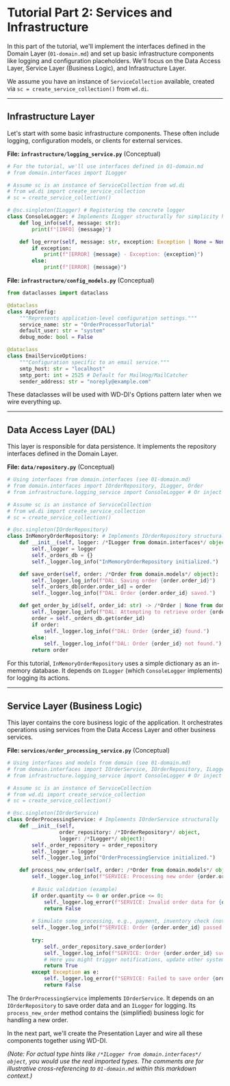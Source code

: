 # Tutorial Part 2: Services and Infrastructure

In this part of the tutorial, we'll implement the interfaces defined in the Domain Layer (`01-domain.md`) and set up basic infrastructure components like logging and configuration placeholders. We'll focus on the Data Access Layer, Service Layer (Business Logic), and Infrastructure Layer.

We assume you have an instance of `ServiceCollection` available, created via `sc = create_service_collection()` from `wd.di`.

---

## Infrastructure Layer

Let's start with some basic infrastructure components. These often include logging, configuration models, or clients for external services.

**File: `infrastructure/logging_service.py`** (Conceptual)

```python
# For the tutorial, we'll use interfaces defined in 01-domain.md
# from domain.interfaces import ILogger 

# Assume sc is an instance of ServiceCollection from wd.di
# from wd.di import create_service_collection
# sc = create_service_collection() 

# @sc.singleton(ILogger) # Registering the concrete logger
class ConsoleLogger: # Implements ILogger structurally for simplicity here
    def log_info(self, message: str):
        print(f"[INFO] {message}")

    def log_error(self, message: str, exception: Exception | None = None):
        if exception:
            print(f"[ERROR] {message} - Exception: {exception}")
        else:
            print(f"[ERROR] {message}")
```

**File: `infrastructure/config_models.py`** (Conceptual)

```python
from dataclasses import dataclass

@dataclass
class AppConfig:
    """Represents application-level configuration settings."""
    service_name: str = "OrderProcessorTutorial"
    default_user: str = "system"
    debug_mode: bool = False

@dataclass
class EmailServiceOptions:
    """Configuration specific to an email service."""
    smtp_host: str = "localhost"
    smtp_port: int = 2525 # Default for MailHog/MailCatcher
    sender_address: str = "noreply@example.com"
```
These dataclasses will be used with WD-DI's Options pattern later when we wire everything up.

---

## Data Access Layer (DAL)

This layer is responsible for data persistence. It implements the repository interfaces defined in the Domain Layer.

**File: `data/repository.py`** (Conceptual)

```python
# Using interfaces from domain.interfaces (see 01-domain.md)
# from domain.interfaces import IOrderRepository, ILogger, Order
# from infrastructure.logging_service import ConsoleLogger # Or inject ILogger

# Assume sc is an instance of ServiceCollection
# from wd.di import create_service_collection
# sc = create_service_collection()

# @sc.singleton(IOrderRepository)
class InMemoryOrderRepository: # Implements IOrderRepository structurally
    def __init__(self, logger: /*ILogger from domain.interfaces*/ object):
        self._logger = logger
        self._orders_db = {}
        self._logger.log_info("InMemoryOrderRepository initialized.")

    def save_order(self, order: /*Order from domain.models*/ object):
        self._logger.log_info(f"DAL: Saving order {order.order_id}")
        self._orders_db[order.order_id] = order
        self._logger.log_info(f"DAL: Order {order.order_id} saved.")

    def get_order_by_id(self, order_id: str) -> /*Order | None from domain.models*/ object | None:
        self._logger.log_info(f"DAL: Attempting to retrieve order {order_id}")
        order = self._orders_db.get(order_id)
        if order:
            self._logger.log_info(f"DAL: Order {order_id} found.")
        else:
            self._logger.log_info(f"DAL: Order {order_id} not found.")
        return order
```
For this tutorial, `InMemoryOrderRepository` uses a simple dictionary as an in-memory database. It depends on `ILogger` (which `ConsoleLogger` implements) for logging its actions.

---

## Service Layer (Business Logic)

This layer contains the core business logic of the application. It orchestrates operations using services from the Data Access Layer and other business services.

**File: `services/order_processing_service.py`** (Conceptual)

```python
# Using interfaces and models from domain (see 01-domain.md)
# from domain.interfaces import IOrderService, IOrderRepository, ILogger, Order
# from infrastructure.logging_service import ConsoleLogger # Or inject ILogger

# Assume sc is an instance of ServiceCollection
# from wd.di import create_service_collection
# sc = create_service_collection()

# @sc.singleton(IOrderService)
class OrderProcessingService: # Implements IOrderService structurally
    def __init__(self, 
                 order_repository: /*IOrderRepository*/ object, 
                 logger: /*ILogger*/ object):
        self._order_repository = order_repository
        self._logger = logger
        self._logger.log_info("OrderProcessingService initialized.")

    def process_new_order(self, order: /*Order from domain.models*/ object) -> bool:
        self._logger.log_info(f"SERVICE: Processing new order {order.order_id} for item '{order.item}'")
        
        # Basic validation (example)
        if order.quantity <= 0 or order.price <= 0:
            self._logger.log_error(f"SERVICE: Invalid order data for {order.order_id}. Quantity/Price must be positive.")
            return False
        
        # Simulate some processing, e.g., payment, inventory check (not shown)
        self._logger.log_info(f"SERVICE: Order {order.order_id} passed validation and pre-processing.")
        
        try:
            self._order_repository.save_order(order)
            self._logger.log_info(f"SERVICE: Order {order.order_id} successfully saved by repository.")
            # Here you might trigger notifications, update other systems, etc.
            return True
        except Exception as e:
            self._logger.log_error(f"SERVICE: Failed to save order {order.order_id}", exception=e)
            return False
```
The `OrderProcessingService` implements `IOrderService`. It depends on an `IOrderRepository` to save order data and an `ILogger` for logging. Its `process_new_order` method contains the (simplified) business logic for handling a new order.

In the next part, we'll create the Presentation Layer and wire all these components together using WD-DI.

*(Note: For actual type hints like `/*ILogger from domain.interfaces*/ object`, you would use the real imported types. The comments are for illustrative cross-referencing to `01-domain.md` within this markdown context.)* 